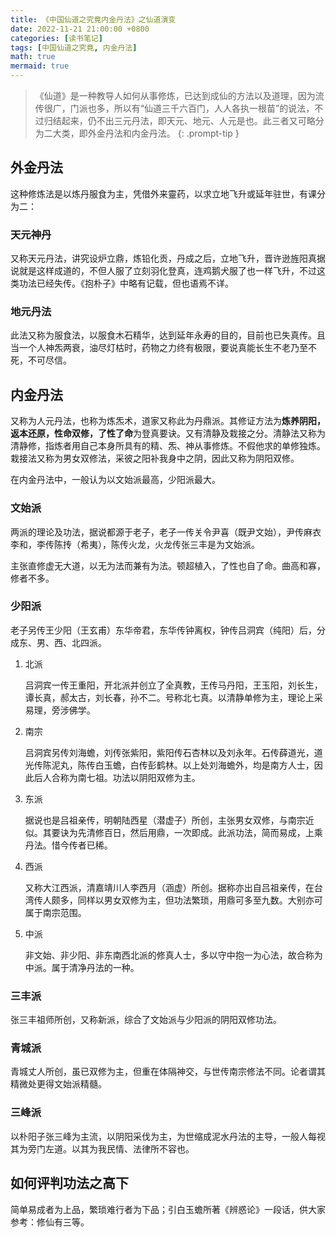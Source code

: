 ```yaml
---
title: 《中国仙道之究竟内金丹法》之仙道演变
date: 2022-11-21 21:00:00 +0800
categories: [读书笔记]
tags: [中国仙道之究竟, 内金丹法]
math: true
mermaid: true
---
```


>《仙道》是一种教导人如何从事修炼，已达到成仙的方法以及道理，因为流传很广，门派也多，所以有“仙道三千六百门，人人各执一根苗”的说法，不过归结起来，仍不出三元丹法，即天元、地元、人元是也。此三者又可略分为二大类，即外金丹法和内金丹法。
{: .prompt-tip }

## 外金丹法

这种修炼法是以炼丹服食为主，凭借外来靈药，以求立地飞升或延年驻世，有课分为二：

### 天元神丹

又称天元丹法，讲究设炉立鼎，炼铅化贡，丹成之后，立地飞升，晋许逊旌阳真据说就是这样成道的，不但人服了立刻羽化登真，连鸡鹅犬服了也一样飞升，不过这类功法已经失传。《抱朴子》中略有记载，但也语焉不详。

### 地元丹法

此法又称为服食法，以服食木石精华，达到延年永寿的目的，目前也已失真传。且当一个人神炁两衰，油尽灯枯时，药物之力终有极限，要说真能长生不老乃至不死，不可尽信。

## 内金丹法

又称为人元丹法，也称为炼炁术，道家又称此为丹鼎派。其修证方法为**炼养阴阳，返本还原，性命双修，了性了命**为登真要诀。又有清静及栽接之分。清静法又称为清静修，指炼者用自己本身所具有的精、炁、神从事修炼。不假他求的单修独炼。栽接法又称为男女双修法，采彼之阳补我身中之阴，因此又称为阴阳双修。

在内金丹法中，一般认为以文始派最高，少阳派最大。

<!-- ### 主要门派 -->

### 文始派



两派的理论及功法，据说都源于老子，老子一传关令尹喜（既尹文始），尹传麻衣李和，李传陈抟（希夷），陈传火龙，火龙传张三丰是为文始派。

主张直修虚无大道，以无为法而兼有为法。顿超植入，了性也自了命。曲高和寡，修者不多。

### 少阳派

老子另传王少阳（王玄甫）东华帝君，东华传钟离权，钟传吕洞宾（纯阳）后，分成东、男、西、北四派。

1. 北派

    吕洞宾一传王重阳，开北派并创立了全真教，王传马丹阳，王玉阳，刘长生，谭长真，郝太古，刘长春，孙不二。号称北七真。以清静单修为主，理论上采易理，旁涉佛学。

2. 南宗

    吕洞宾另传刘海蟾，刘传张紫阳，紫阳传石杏林以及刘永年。石传薛道光，道光传陈泥丸，陈传白玉蟾，白传彭鹤林。以上处刘海蟾外，均是南方人士，因此后人合称为南七祖。功法以阴阳双修为主。


3. 东派

    据说也是吕祖亲传，明朝陆西星（潜虚子）所创，主张男女双修，与南宗近似。其要诀为先清修百日，然后用鼎，一次即成。此派功法，简而易成，上乘丹法。惜今传者已稀。

4. 西派

    又称大江西派，清嘉靖川人李西月（涵虚）所创。据称亦出自吕祖亲传，在台湾传人颇多，同样以男女双修为主，但功法繁琐，用鼎可多至九数。大别亦可属于南宗范围。

5. 中派

    非文始、非少阳、非东南西北派的修真人士，多以守中抱一为心法，故合称为中派。属于清净丹法的一种。

### 三丰派

张三丰祖师所创，又称新派，综合了文始派与少阳派的阴阳双修功法。

### 青城派

青城丈人所创，虽已双修为主，但重在体隔神交，与世传南宗修法不同。论者谓其精微处更得文始派精髓。

### 三峰派

以朴阳子张三峰为主流，以阴阳采伐为主，为世缩成泥水丹法的主导，一般人每视其为旁门左道。以其为我民情、法律所不容也。

## 如何评判功法之高下

简单易成者为上品，繁琐难行者为下品；引白玉蟾所著《辨惑论》一段话，供大家参考：修仙有三等。